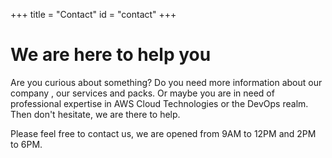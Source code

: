 +++
title = "Contact"
id = "contact"
+++

# We are here to help you

Are you curious about something? Do you need more information about our company , our services and packs.  Or maybe you are in need of professional expertise in AWS Cloud Technologies or the DevOps realm.  Then don't hesitate, we are there to help.

Please feel free to contact us, we are opened from 9AM to 12PM and 2PM to 6PM.
